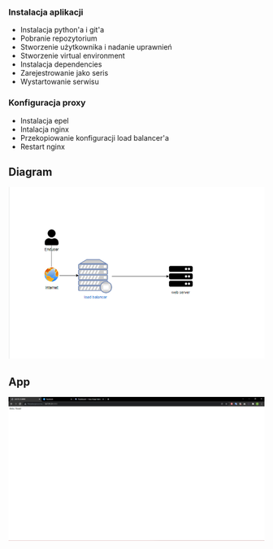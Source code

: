 ### Instalacja aplikacji 

- Instalacja python'a  i git'a 
- Pobranie repozytorium 
- Stworzenie użytkownika i nadanie uprawnień
- Stworzenie virtual environment
- Instalacja dependencies
- Zarejestrowanie jako seris
- Wystartowanie serwisu

### Konfiguracja proxy
- Instalacja epel
- Intalacja nginx
- Przekopiowanie konfiguracji load balancer'a 
- Restart nginx

## Diagram 

![diagram](diagram.png)

## App

![app](flaskappworks.png)
